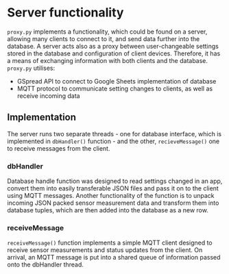# Server functionality
`proxy.py` implements a functionality, which could be found on a server, allowing many clients to connect to it, and send data further into the database. A server acts also as a proxy between user-changeable settings stored in the database and configuration of client devices. Therefore, it has a means of exchanging information with both clients and the database. `proxy.py` utilises:
- GSpread API to connect to Google Sheets implementation of database
- MQTT protocol to communicate setting changes to clients, as well as receive incoming data

## Implementation
The server runs two separate threads - one for database interface, which is implemented in `dbHandler()` function - and the other, `recieveMessage()` one to receive messages from the client.

### dbHandler
Database handle function was designed to read settings changed in an app, convert them into easily transferable JSON files and pass it on to the client using MQTT messages. Another functionality of the function is to unpack incoming JSON packed sensor measurement data and transform them into database tuples, which are then added into the database as a new row.

### receiveMessage
`receiveMessage()` function implements a simple MQTT client designed to receive sensor measurements and status updates from the client. On arrival, an MQTT message is put into a shared queue of information passed onto the dbHandler thread.
